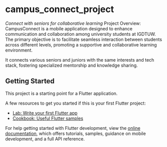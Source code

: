# campus_connect_project

*Connect with seniors for collaborative learning*
Project Overview:
CampusConnect is a mobile application designed to enhance communication and collaboration among university students at IGDTUW. The primary objective is to facilitate seamless interaction between students across different levels, promoting a supportive and collaborative learning environment.

It connects various seniors and juniors with the same interests and tech stack, fostering specialized mentorship and knowledge sharing.


## Getting Started

This project is a starting point for a Flutter application.

A few resources to get you started if this is your first Flutter project:

- [Lab: Write your first Flutter app](https://docs.flutter.dev/get-started/codelab)
- [Cookbook: Useful Flutter samples](https://docs.flutter.dev/cookbook)

For help getting started with Flutter development, view the
[online documentation](https://docs.flutter.dev/), which offers tutorials,
samples, guidance on mobile development, and a full API reference.
